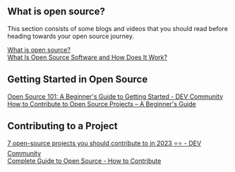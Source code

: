 ## What is open source?
<p>This section consists of some blogs and videos that you should read before heading towards your open source journey.
</p>

[What is open source?](https://opensource.com/resources/what-open-source/)
<br>
[What Is Open Source Software and How Does It Work?](https://www.synopsys.com/glossary/what-is-open-source-software.html/)

## Getting Started in Open Source

[Open Source 101: A Beginner's Guide to Getting Started - DEV Community]([url](https://dev.to/opensauced/open-source-101-a-beginners-guide-to-getting-started-37fb)https://dev.to/opensauced/open-source-101-a-beginners-guide-to-getting-started-37fb)
<br>
[How to Contribute to Open Source Projects – A Beginner's Guide]([url](https://www.freecodecamp.org/news/how-to-contribute-to-open-source-projects-beginners-guide/)https://www.freecodecamp.org/news/how-to-contribute-to-open-source-projects-beginners-guide/)

## Contributing to a Project

[7 open-source projects you should contribute to in 2023 ⭐️⭐️ - DEV Community]([url](https://dev.to/github20k/7-open-source-projects-you-should-contribute-to-in-2023-1nph)https://dev.to/github20k/7-open-source-projects-you-should-contribute-to-in-2023-1nph)
<br>
[Complete Guide to Open Source - How to Contribute]([url](https://www.youtube.com/watch?v=yzeVMecydCE&ab_channel=freeCodeCamp.org)https://www.youtube.com/watch?v=yzeVMecydCE&ab_channel=freeCodeCamp.org)
